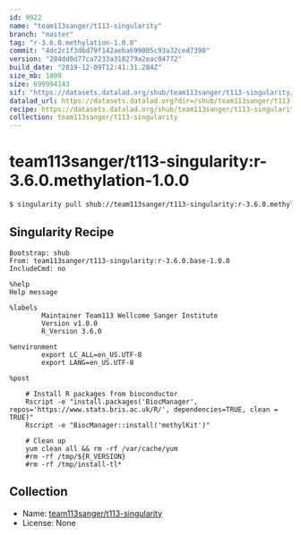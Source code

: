```yaml
---
id: 9922
name: "team113sanger/t113-singularity"
branch: "master"
tag: "r-3.6.0.methylation-1.0.0"
commit: "4dc2c1f3d6d79f142aeba699005c93a32ced7390"
version: "284dd0d77ca7233a318279a2eac04772"
build_date: "2019-12-09T12:41:31.284Z"
size_mb: 1809
size: 699994143
sif: "https://datasets.datalad.org/shub/team113sanger/t113-singularity/r-3.6.0.methylation-1.0.0/2019-12-09-4dc2c1f3-284dd0d7/284dd0d77ca7233a318279a2eac04772.simg"
datalad_url: https://datasets.datalad.org?dir=/shub/team113sanger/t113-singularity/r-3.6.0.methylation-1.0.0/2019-12-09-4dc2c1f3-284dd0d7/
recipe: https://datasets.datalad.org/shub/team113sanger/t113-singularity/r-3.6.0.methylation-1.0.0/2019-12-09-4dc2c1f3-284dd0d7/Singularity
collection: team113sanger/t113-singularity
---
```


# team113sanger/t113-singularity:r-3.6.0.methylation-1.0.0

```bash
$ singularity pull shub://team113sanger/t113-singularity:r-3.6.0.methylation-1.0.0
```

## Singularity Recipe

```singularity
Bootstrap: shub
From: team113sanger/t113-singularity:r-3.6.0.base-1.0.0
IncludeCmd: no

%help
Help message

%labels
        Maintainer Team113 Wellcome Sanger Institute
        Version v1.0.0
        R_Version 3.6.0

%environment
        export LC_ALL=en_US.UTF-8
        export LANG=en_US.UTF-8

%post

	# Install R packages from bioconductor
	Rscript -e "install.packages('BiocManager', repos='https://www.stats.bris.ac.uk/R/', dependencies=TRUE, clean = TRUE)"
	Rscript -e "BiocManager::install('methylKit')"
  
	# Clean up
	yum clean all && rm -rf /var/cache/yum
	#rm -rf /tmp/${R_VERSION}
	#rm -rf /tmp/install-tl*
```

## Collection

 - Name: [team113sanger/t113-singularity](https://github.com/team113sanger/t113-singularity)
 - License: None

